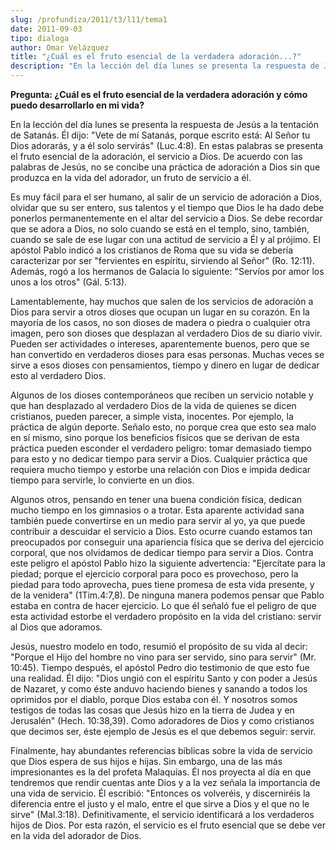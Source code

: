 ```yaml
---
slug: /profundiza/2011/t3/l11/tema1
date: 2011-09-03
tipo: dialoga
author: Omar Velázquez
title: "¿Cuál es el fruto esencial de la verdadera adoración...?"
description: "En la lección del día lunes se presenta la respuesta de Jesús a la tentación de  Satanás. Él dijo: “Vete de mí Satanás, porque escrito está: Al Señor tu Dios  adorarás, y a él solo servirás” (Luc.4:8). En estas palabras se presenta el  fruto esencial de la adoración, el servic..."
---
```


**Pregunta: ¿Cuál es el fruto esencial de la verdadera adoración y cómo puedo desarrollarlo en mi vida?**

En la lección del día lunes se presenta la respuesta de Jesús a la tentación de Satanás. Él dijo: "Vete de mí Satanás, porque escrito está: Al Señor tu Dios adorarás, y a él solo servirás" (Luc.4:8). En estas palabras se presenta el fruto esencial de la adoración, el servicio a Dios. De acuerdo con las palabras de Jesús, no se concibe una práctica de adoración a Dios sin que produzca en la vida del adorador, un fruto de servicio a él.

Es muy fácil para el ser humano, al salir de un servicio de adoración a Dios, olvidar que su ser entero, sus talentos y el tiempo que Dios le ha dado debe ponerlos permanentemente en el altar del servicio a Dios. Se debe recordar que se adora a Dios, no solo cuando se está en el templo, sino, también, cuando se sale de ese lugar con una actitud de servicio a Él y al prójimo. El apóstol Pablo indicó a los cristianos de Roma que su vida se debería caracterizar por ser "fervientes en espíritu, sirviendo al Señor" (Ro. 12:11). Además, rogó a los hermanos de Galacia lo siguiente: "Servíos por amor los unos a los otros" (Gál. 5:13).

Lamentablemente, hay muchos que salen de los servicios de adoración a Dios para servir a otros dioses que ocupan un lugar en su corazón. En la mayoría de los casos, no son dioses de madera o piedra o cualquier otra imagen, pero son dioses que desplazan al verdadero Dios de su diario vivir. Pueden ser actividades o intereses, aparentemente buenos, pero que se han convertido en verdaderos dioses para esas personas. Muchas veces se sirve a esos dioses con pensamientos, tiempo y dinero en lugar de dedicar esto al verdadero Dios.

Algunos de los dioses contemporáneos que reciben un servicio notable y que han desplazado al verdadero Dios de la vida de quienes se dicen cristianos, pueden parecer, a simple vista, inocentes. Por ejemplo, la práctica de algún deporte. Señalo esto, no porque crea que esto sea malo en sí mismo, sino porque los beneficios físicos que se derivan de esta práctica pueden esconder el verdadero peligro: tomar demasiado tiempo para esto y no dedicar tiempo para servir a Dios. Cualquier práctica que requiera mucho tiempo y estorbe una relación con Dios e impida dedicar tiempo para servirle, lo convierte en un dios.

Algunos otros, pensando en tener una buena condición física, dedican mucho tiempo en los gimnasios o a trotar. Esta aparente actividad sana también puede convertirse en un medio para servir al yo, ya que puede contribuir a descuidar el servicio a Dios. Esto ocurre cuando estamos tan preocupados por conseguir una apariencia física que se deriva del ejercicio corporal, que nos olvidamos de dedicar tiempo para servir a Dios. Contra este peligro el apóstol Pablo hizo la siguiente advertencia: "Ejercítate para la piedad; porque el ejercicio corporal para poco es provechoso, pero la piedad para todo aprovecha, pues tiene promesa de esta vida presente, y de la venidera" (1Tim.4:7,8). De ninguna manera podemos pensar que Pablo estaba en contra de hacer ejercicio. Lo que él señaló fue el peligro de que esta actividad estorbe el verdadero propósito en la vida del cristiano: servir al Dios que adoramos.

Jesús, nuestro modelo en todo, resumió el propósito de su vida al decir: "Porque el Hijo del hombre no vino para ser servido, sino para servir" (Mr. 10:45). Tiempo después, el apóstol Pedro dio testimonio de que esto fue una realidad. Él dijo: "Dios ungió con el espíritu Santo y con poder a Jesús de Nazaret, y como éste anduvo haciendo bienes y sanando a todos los oprimidos por el diablo, porque Dios estaba con él. Y nosotros somos testigos de todas las cosas que Jesús hizo en la tierra de Judea y en Jerusalén" (Hech. 10:38,39). Como adoradores de Dios y como cristianos que decimos ser, éste ejemplo de Jesús es el que debemos seguir: servir.

Finalmente, hay abundantes referencias bíblicas sobre la vida de servicio que Dios espera de sus hijos e hijas. Sin embargo, una de las más impresionantes es la del profeta Malaquías. Él nos proyecta al día en que tendremos que rendir cuentas ante Dios y a la vez señala la importancia de una vida de servicio. Él escribió: "Entonces os volveréis, y discerniréis la diferencia entre el justo y el malo, entre el que sirve a Dios y el que no le sirve" (Mal.3:18). Definitivamente, el servicio identificará a los verdaderos hijos de Dios. Por esta razón, el servicio es el fruto esencial que se debe ver en la vida del adorador de Dios.
